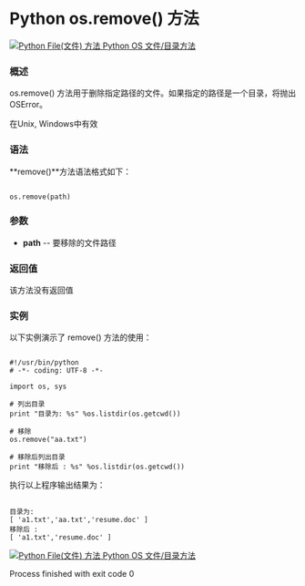 Python os.remove() 方法
=====================

 [![Python File(文件) 方法](../images/up.gif)
 Python OS 文件/目录方法](os-file-methods.html)


  ### 概述

 os.remove() 方法用于删除指定路径的文件。如果指定的路径是一个目录，将抛出OSError。

 在Unix, Windows中有效

 ### 语法

 **remove()**方法语法格式如下：

 
```

os.remove(path)

```

 ### 参数

  * **path** -- 要移除的文件路径


  ### 返回值

 该方法没有返回值 

 ### 实例

 以下实例演示了 remove() 方法的使用：

 
```

#!/usr/bin/python
# -*- coding: UTF-8 -*-

import os, sys

# 列出目录
print "目录为: %s" %os.listdir(os.getcwd())

# 移除
os.remove("aa.txt")

# 移除后列出目录
print "移除后 : %s" %os.listdir(os.getcwd())

```

 执行以上程序输出结果为：

 
```

目录为:
[ 'a1.txt','aa.txt','resume.doc' ]
移除后 : 
[ 'a1.txt','resume.doc' ]

```

 [![Python File(文件) 方法](../images/up.gif)
 Python OS 文件/目录方法](os-file-methods.html)

Process finished with exit code 0
